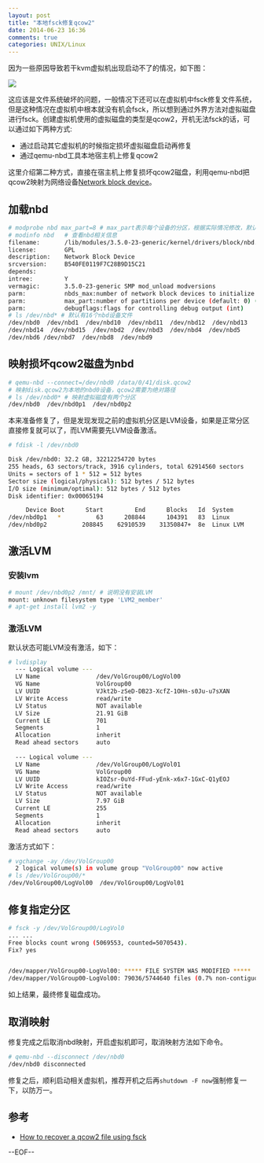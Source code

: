 ```yaml
---
layout: post
title: "本地fsck修复qcow2"
date: 2014-06-23 16:36
comments: true
categories: UNIX/Linux
---
```


因为一些原因导致若干kvm虚拟机出现启动不了的情况，如下图：

<!--more-->

<img src="/images/boot_trouble.png">

这应该是文件系统破坏的问题，一般情况下还可以在虚拟机中fsck修复文件系统，但是这种情况在虚拟机中根本就没有机会fsck，所以想到通过外界方法对虚拟磁盘进行fsck。创建虚拟机使用的虚拟磁盘的类型是qcow2，开机无法fsck的话，可以通过如下两种方式:

* 通过启动其它虚拟机的时候指定损坏虚拟磁盘启动再修复
* 通过qemu-nbd工具本地宿主机上修复qcow2

这里介绍第二种方式，直接在宿主机上修复损坏qcow2磁盘，利用qemu-nbd把qcow2映射为网络设备[Network block device](http://en.wikipedia.org/wiki/Network_block_device)。
    

## 加载nbd

``` bash
# modprobe nbd max_part=8 # max_part表示每个设备的分区，根据实际情况修改，默认为0
# modinfo nbd   # 查看nbd相关信息
filename:       /lib/modules/3.5.0-23-generic/kernel/drivers/block/nbd.ko
license:        GPL
description:    Network Block Device
srcversion:     B540FE0119F7C28B9D15C21
depends:        
intree:         Y
vermagic:       3.5.0-23-generic SMP mod_unload modversions 
parm:           nbds_max:number of network block devices to initialize (default: 16) (int)
parm:           max_part:number of partitions per device (default: 0) (int)
parm:           debugflags:flags for controlling debug output (int)
# ls /dev/nbd* # 默认有16个nbd设备文件
/dev/nbd0  /dev/nbd1  /dev/nbd10  /dev/nbd11  /dev/nbd12  /dev/nbd13
/dev/nbd14  /dev/nbd15  /dev/nbd2  /dev/nbd3  /dev/nbd4  /dev/nbd5  
/dev/nbd6 /dev/nbd7  /dev/nbd8  /dev/nbd9
```

## 映射损坏qcow2磁盘为nbd

``` bash
# qemu-nbd --connect=/dev/nbd0 /data/0/41/disk.qcow2 
# 映射disk.qcow2为本地的nbd0设备，qcow2需要为绝对路径
# ls /dev/nbd0* # 映射虚拟磁盘有两个分区
/dev/nbd0  /dev/nbd0p1  /dev/nbd0p2
```

本来准备修复了，但是发现发现之前的虚拟机分区是LVM设备，如果是正常分区直接修复就可以了，而LVM需要先LVM设备激活。

``` bash
# fdisk -l /dev/nbd0

Disk /dev/nbd0: 32.2 GB, 32212254720 bytes
255 heads, 63 sectors/track, 3916 cylinders, total 62914560 sectors
Units = sectors of 1 * 512 = 512 bytes
Sector size (logical/physical): 512 bytes / 512 bytes
I/O size (minimum/optimal): 512 bytes / 512 bytes
Disk identifier: 0x00065194

     Device Boot      Start         End      Blocks   Id  System
/dev/nbd0p1   *          63      208844      104391   83  Linux
/dev/nbd0p2          208845    62910539    31350847+  8e  Linux LVM
```

## 激活LVM

### 安装lvm

``` bash
# mount /dev/nbd0p2 /mnt/ # 说明没有安装LVM
mount: unknown filesystem type 'LVM2_member'
# apt-get install lvm2 -y
```

### 激活LVM

默认状态可能LVM没有激活，如下：

``` bash
# lvdisplay 
  --- Logical volume ---
  LV Name                /dev/VolGroup00/LogVol00
  VG Name                VolGroup00
  LV UUID                VJkt2b-zSeD-DB23-XcfZ-1OHn-s0Ju-u7sXAN
  LV Write Access        read/write
  LV Status              NOT available
  LV Size                21.91 GiB
  Current LE             701
  Segments               1
  Allocation             inherit
  Read ahead sectors     auto
   
  --- Logical volume ---
  LV Name                /dev/VolGroup00/LogVol01
  VG Name                VolGroup00
  LV UUID                kIOZsr-0uYd-FFud-yEnk-x6x7-1GxC-Q1yEOJ
  LV Write Access        read/write
  LV Status              NOT available
  LV Size                7.97 GiB
  Current LE             255
  Segments               1
  Allocation             inherit
  Read ahead sectors     auto
```

激活方式如下：

``` bash
# vgchange -ay /dev/VolGroup00
  2 logical volume(s) in volume group "VolGroup00" now active
# ls /dev/VolGroup00/*
/dev/VolGroup00/LogVol00  /dev/VolGroup00/LogVol01
```

## 修复指定分区

``` bash
# fsck -y /dev/VolGroup00/LogVol0
... ...
Free blocks count wrong (5069553, counted=5070543).
Fix? yes


/dev/mapper/VolGroup00-LogVol00: ***** FILE SYSTEM WAS MODIFIED *****
/dev/mapper/VolGroup00-LogVol00: 79036/5744640 files (0.7% non-contiguous), 672049/5742592 blocks
```

如上结果，最终修复磁盘成功。

## 取消映射

修复完成之后取消nbd映射，开启虚拟机即可，取消映射方法如下命令。

``` bash
# qemu-nbd --disconnect /dev/nbd0
/dev/nbd0 disconnected
```

修复之后，顺利启动相关虚拟机，推荐开机之后再`shutdown -F now`强制修复一下，以防万一。

## 参考

* [How to recover a qcow2 file using fsck](http://www.randomhacks.co.uk/how-to-recover-fsck-a-qcow2-file/)

--EOF--